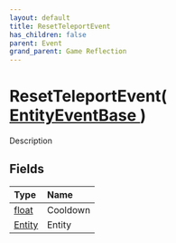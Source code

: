 ```yaml
---
layout: default
title: ResetTeleportEvent
has_children: false
parent: Event
grand_parent: Game Reflection
---
```

# ResetTeleportEvent( [ EntityEventBase ](/docs/game-reflection/events/entity_event_base) )
Description 

## Fields

| Type | Name |
|:-------------|:--------------|
| [float](/docs/game-reflection/components/float) | Cooldown |
| [Entity](/docs/game-reflection/classes/entity) | Entity |

